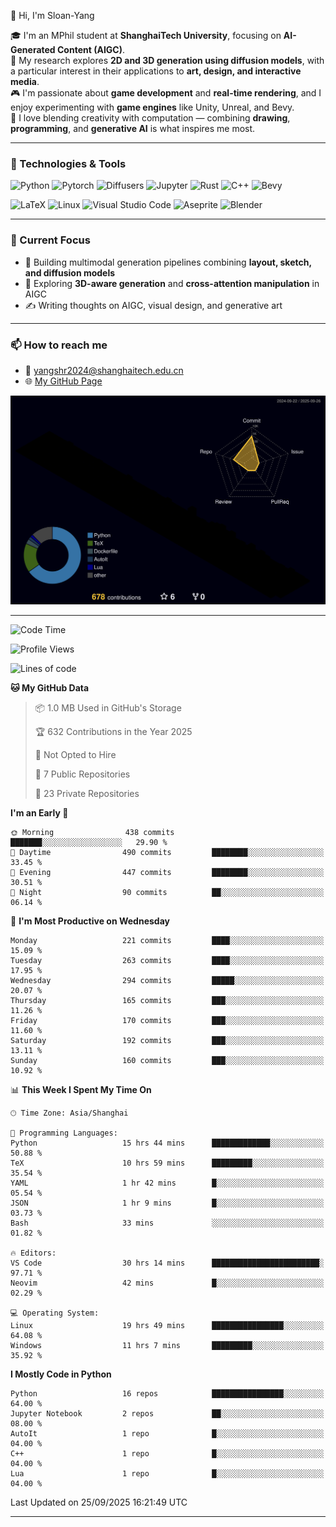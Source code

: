 👋 Hi, I'm Sloan-Yang

🎓 I'm an MPhil student at **ShanghaiTech University**, focusing on **AI-Generated Content (AIGC)**.  
🧠 My research explores **2D and 3D generation using diffusion models**, with a particular interest in their applications to **art, design, and interactive media**.  
🎮 I'm passionate about **game development** and **real-time rendering**, and I enjoy experimenting with **game engines** like Unity, Unreal, and Bevy.  
🎨 I love blending creativity with computation — combining **drawing**, **programming**, and **generative AI** is what inspires me most.

---

### 🧰 Technologies & Tools

![Python](https://img.shields.io/badge/python-%233776AB.svg?style=for-the-badge&logo=python&logoColor=white)
![Pytorch](https://img.shields.io/badge/pytorch-%23EE4C2C.svg?style=for-the-badge&logo=pytorch&logoColor=white)
![Diffusers](https://img.shields.io/badge/diffusers-HuggingFace-yellow?style=for-the-badge&logo=huggingface&logoColor=black)
![Jupyter](https://img.shields.io/badge/Jupyter-%23F37626.svg?style=for-the-badge&logo=Jupyter&logoColor=white)
![Rust](https://img.shields.io/badge/Rust-%23000000.svg?style=for-the-badge&logo=rust&logoColor=white)
![C++](https://img.shields.io/badge/C++-%2300599C.svg?style=for-the-badge&logo=c%2B%2B&logoColor=white)
![Bevy](https://img.shields.io/badge/Bevy-000000.svg?style=for-the-badge&logo=bevy&logoColor=white)

![LaTeX](https://img.shields.io/badge/LaTeX-47A141?style=for-the-badge&logo=latex&logoColor=white)
![Linux](https://img.shields.io/badge/Linux-FCC624?style=for-the-badge&logo=linux&logoColor=black)
![Visual Studio Code](https://img.shields.io/badge/VSCode-0078d7.svg?style=for-the-badge&logo=visual-studio-code&logoColor=white)
![Aseprite](https://img.shields.io/badge/Aseprite-FFFFFF?style=for-the-badge&logo=Aseprite&logoColor=%237D929E)
![Blender](https://img.shields.io/badge/Blender-F5792A?style=for-the-badge&logo=blender&logoColor=white)

---

### 🔭 Current Focus

- 🎨 Building multimodal generation pipelines combining **layout, sketch, and diffusion models**
- 🧪 Exploring **3D-aware generation** and **cross-attention manipulation** in AIGC
- ✍️ Writing thoughts on AIGC, visual design, and generative art

---

### 📫 How to reach me

- 📧 <a href="mailto:yangshr2024@shanghaitech.edu.cn">yangshr2024@shanghaitech.edu.cn</a>
- 🌐 [My GitHub Page](https://sloan-yang.github.io)  



![3D Profile](https://raw.githubusercontent.com/Sloan-Yang/Sloan-Yang/main/profile-3d-contrib/profile-night-rainbow.svg)

---


<!--START_SECTION:waka-->
![Code Time](http://img.shields.io/badge/Code%20Time-587%20hrs%2034%20mins-blue)

![Profile Views](http://img.shields.io/badge/Profile%20Views-0-blue)

![Lines of code](https://img.shields.io/badge/From%20Hello%20World%20I%27ve%20Written-2.2%20million%20lines%20of%20code-blue)

**🐱 My GitHub Data** 

> 📦 1.0 MB Used in GitHub's Storage 
 > 
> 🏆 632 Contributions in the Year 2025
 > 
> 🚫 Not Opted to Hire
 > 
> 📜 7 Public Repositories 
 > 
> 🔑 23 Private Repositories 
 > 
**I'm an Early 🐤** 

```text
🌞 Morning                438 commits         ███████░░░░░░░░░░░░░░░░░░   29.90 % 
🌆 Daytime                490 commits         ████████░░░░░░░░░░░░░░░░░   33.45 % 
🌃 Evening                447 commits         ████████░░░░░░░░░░░░░░░░░   30.51 % 
🌙 Night                  90 commits          ██░░░░░░░░░░░░░░░░░░░░░░░   06.14 % 
```
📅 **I'm Most Productive on Wednesday** 

```text
Monday                   221 commits         ████░░░░░░░░░░░░░░░░░░░░░   15.09 % 
Tuesday                  263 commits         ████░░░░░░░░░░░░░░░░░░░░░   17.95 % 
Wednesday                294 commits         █████░░░░░░░░░░░░░░░░░░░░   20.07 % 
Thursday                 165 commits         ███░░░░░░░░░░░░░░░░░░░░░░   11.26 % 
Friday                   170 commits         ███░░░░░░░░░░░░░░░░░░░░░░   11.60 % 
Saturday                 192 commits         ███░░░░░░░░░░░░░░░░░░░░░░   13.11 % 
Sunday                   160 commits         ███░░░░░░░░░░░░░░░░░░░░░░   10.92 % 
```


📊 **This Week I Spent My Time On** 

```text
🕑︎ Time Zone: Asia/Shanghai

💬 Programming Languages: 
Python                   15 hrs 44 mins      █████████████░░░░░░░░░░░░   50.88 % 
TeX                      10 hrs 59 mins      █████████░░░░░░░░░░░░░░░░   35.54 % 
YAML                     1 hr 42 mins        █░░░░░░░░░░░░░░░░░░░░░░░░   05.54 % 
JSON                     1 hr 9 mins         █░░░░░░░░░░░░░░░░░░░░░░░░   03.73 % 
Bash                     33 mins             ░░░░░░░░░░░░░░░░░░░░░░░░░   01.82 % 

🔥 Editors: 
VS Code                  30 hrs 14 mins      ████████████████████████░   97.71 % 
Neovim                   42 mins             █░░░░░░░░░░░░░░░░░░░░░░░░   02.29 % 

💻 Operating System: 
Linux                    19 hrs 49 mins      ████████████████░░░░░░░░░   64.08 % 
Windows                  11 hrs 7 mins       █████████░░░░░░░░░░░░░░░░   35.92 % 
```

**I Mostly Code in Python** 

```text
Python                   16 repos            ████████████████░░░░░░░░░   64.00 % 
Jupyter Notebook         2 repos             ██░░░░░░░░░░░░░░░░░░░░░░░   08.00 % 
AutoIt                   1 repo              █░░░░░░░░░░░░░░░░░░░░░░░░   04.00 % 
C++                      1 repo              █░░░░░░░░░░░░░░░░░░░░░░░░   04.00 % 
Lua                      1 repo              █░░░░░░░░░░░░░░░░░░░░░░░░   04.00 % 
```




 Last Updated on 25/09/2025 16:21:49 UTC
<!--END_SECTION:waka-->

---





